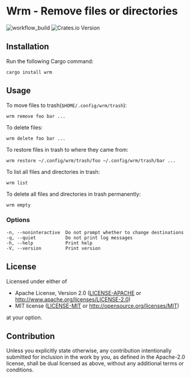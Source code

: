 # Wrm - Remove files or directories

![workflow_build](https://github.com/p1486/sdmw/actions/workflows/build.yml/badge.svg)
![Crates.io Version](https://img.shields.io/crates/v/wrm)

## Installation
Run the following Cargo command:
```
cargo install wrm
```

## Usage
To move files to trash(`$HOME/.config/wrm/trash`):
```console
wrm remove foo bar ...
```

To delete files:
```console
wrm delete foo bar ...
```

To restore files in trash to where they came from:
```console
wrm restore ~/.config/wrm/trash/foo ~/.config/wrm/trash/bar ...
```

To list all files and directories in trash:
```console
wrm list
```

To delete all files and directories in trash permanently:
```console
wrm empty
```

### Options
```console
-n, --noninteractive  Do not prompt whether to change destinations
-q, --quiet           Do not print log messages
-h, --help            Print help
-V, --version         Print version
```

## License

Licensed under either of

 * Apache License, Version 2.0
   ([LICENSE-APACHE](LICENSE-APACHE) or http://www.apache.org/licenses/LICENSE-2.0)
 * MIT license
   ([LICENSE-MIT](LICENSE-MIT) or http://opensource.org/licenses/MIT)

at your option.

## Contribution

Unless you explicitly state otherwise, any contribution intentionally submitted
for inclusion in the work by you, as defined in the Apache-2.0 license, shall be
dual licensed as above, without any additional terms or conditions.
